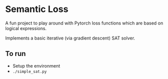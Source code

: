 # Semantic Loss
A fun project to play around with Pytorch loss functions which are based on logical expressions.

Implements a basic iterative (via gradient descent) SAT solver.

## To run
- Setup the environment
- `./simple_sat.py`